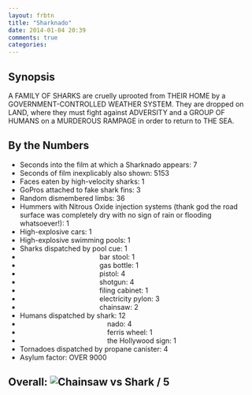 ```yaml
---
layout: frbtn
title: "Sharknado"
date: 2014-01-04 20:39
comments: true
categories: 
---
```


Synopsis
--------

A FAMILY OF SHARKS are cruelly uprooted from THEIR HOME by a GOVERNMENT-CONTROLLED WEATHER SYSTEM. They are dropped on LAND, where they must fight against ADVERSITY and a GROUP OF HUMANS on a MURDEROUS RAMPAGE in order to return to THE SEA.

By the Numbers
--------------

* Seconds into the film at which a Sharknado appears: 7
* Seconds of film inexplicably also shown: 5153
* Faces eaten by high-velocity sharks: 1
* GoPros attached to fake shark fins: 3
* Random dismembered limbs: 36
* Hummers with Nitrous Oxide injection systems (thank god the road surface was completely dry with no sign of rain or flooding whatsoever!): 1
* High-explosive cars: 1
* High-explosive swimming pools: 1
* Sharks dispatched by pool cue: 1
* &nbsp;&nbsp;&nbsp;&nbsp;&nbsp;&nbsp;&nbsp;&nbsp;&nbsp;&nbsp;&nbsp;&nbsp;&nbsp;&nbsp;&nbsp;&nbsp;&nbsp;&nbsp;&nbsp;&nbsp;&nbsp;&nbsp;&nbsp;&nbsp;&nbsp;&nbsp;&nbsp;&nbsp;&nbsp;&nbsp;&nbsp;&nbsp;&nbsp;&nbsp;&nbsp;&nbsp;&nbsp;&nbsp;&nbsp;&nbsp;&nbsp;bar stool: 1
* &nbsp;&nbsp;&nbsp;&nbsp;&nbsp;&nbsp;&nbsp;&nbsp;&nbsp;&nbsp;&nbsp;&nbsp;&nbsp;&nbsp;&nbsp;&nbsp;&nbsp;&nbsp;&nbsp;&nbsp;&nbsp;&nbsp;&nbsp;&nbsp;&nbsp;&nbsp;&nbsp;&nbsp;&nbsp;&nbsp;&nbsp;&nbsp;&nbsp;&nbsp;&nbsp;&nbsp;&nbsp;&nbsp;&nbsp;&nbsp;&nbsp;gas bottle: 1
* &nbsp;&nbsp;&nbsp;&nbsp;&nbsp;&nbsp;&nbsp;&nbsp;&nbsp;&nbsp;&nbsp;&nbsp;&nbsp;&nbsp;&nbsp;&nbsp;&nbsp;&nbsp;&nbsp;&nbsp;&nbsp;&nbsp;&nbsp;&nbsp;&nbsp;&nbsp;&nbsp;&nbsp;&nbsp;&nbsp;&nbsp;&nbsp;&nbsp;&nbsp;&nbsp;&nbsp;&nbsp;&nbsp;&nbsp;&nbsp;&nbsp;pistol: 4
* &nbsp;&nbsp;&nbsp;&nbsp;&nbsp;&nbsp;&nbsp;&nbsp;&nbsp;&nbsp;&nbsp;&nbsp;&nbsp;&nbsp;&nbsp;&nbsp;&nbsp;&nbsp;&nbsp;&nbsp;&nbsp;&nbsp;&nbsp;&nbsp;&nbsp;&nbsp;&nbsp;&nbsp;&nbsp;&nbsp;&nbsp;&nbsp;&nbsp;&nbsp;&nbsp;&nbsp;&nbsp;&nbsp;&nbsp;&nbsp;&nbsp;shotgun: 4
* &nbsp;&nbsp;&nbsp;&nbsp;&nbsp;&nbsp;&nbsp;&nbsp;&nbsp;&nbsp;&nbsp;&nbsp;&nbsp;&nbsp;&nbsp;&nbsp;&nbsp;&nbsp;&nbsp;&nbsp;&nbsp;&nbsp;&nbsp;&nbsp;&nbsp;&nbsp;&nbsp;&nbsp;&nbsp;&nbsp;&nbsp;&nbsp;&nbsp;&nbsp;&nbsp;&nbsp;&nbsp;&nbsp;&nbsp;&nbsp;&nbsp;filing cabinet: 1
* &nbsp;&nbsp;&nbsp;&nbsp;&nbsp;&nbsp;&nbsp;&nbsp;&nbsp;&nbsp;&nbsp;&nbsp;&nbsp;&nbsp;&nbsp;&nbsp;&nbsp;&nbsp;&nbsp;&nbsp;&nbsp;&nbsp;&nbsp;&nbsp;&nbsp;&nbsp;&nbsp;&nbsp;&nbsp;&nbsp;&nbsp;&nbsp;&nbsp;&nbsp;&nbsp;&nbsp;&nbsp;&nbsp;&nbsp;&nbsp;&nbsp;electricity pylon: 3
* &nbsp;&nbsp;&nbsp;&nbsp;&nbsp;&nbsp;&nbsp;&nbsp;&nbsp;&nbsp;&nbsp;&nbsp;&nbsp;&nbsp;&nbsp;&nbsp;&nbsp;&nbsp;&nbsp;&nbsp;&nbsp;&nbsp;&nbsp;&nbsp;&nbsp;&nbsp;&nbsp;&nbsp;&nbsp;&nbsp;&nbsp;&nbsp;&nbsp;&nbsp;&nbsp;&nbsp;&nbsp;&nbsp;&nbsp;&nbsp;&nbsp;chainsaw: 2
* Humans dispatched by shark: 12
* &nbsp;&nbsp;&nbsp;&nbsp;&nbsp;&nbsp;&nbsp;&nbsp;&nbsp;&nbsp;&nbsp;&nbsp;&nbsp;&nbsp;&nbsp;&nbsp;&nbsp;&nbsp;&nbsp;&nbsp;&nbsp;&nbsp;&nbsp;&nbsp;&nbsp;&nbsp;&nbsp;&nbsp;&nbsp;&nbsp;&nbsp;&nbsp;&nbsp;&nbsp;&nbsp;&nbsp;&nbsp;&nbsp;&nbsp;&nbsp;&nbsp;&nbsp;&nbsp;&nbsp;&nbsp;nado: 4
* &nbsp;&nbsp;&nbsp;&nbsp;&nbsp;&nbsp;&nbsp;&nbsp;&nbsp;&nbsp;&nbsp;&nbsp;&nbsp;&nbsp;&nbsp;&nbsp;&nbsp;&nbsp;&nbsp;&nbsp;&nbsp;&nbsp;&nbsp;&nbsp;&nbsp;&nbsp;&nbsp;&nbsp;&nbsp;&nbsp;&nbsp;&nbsp;&nbsp;&nbsp;&nbsp;&nbsp;&nbsp;&nbsp;&nbsp;&nbsp;&nbsp;&nbsp;&nbsp;&nbsp;&nbsp;ferris wheel: 1
* &nbsp;&nbsp;&nbsp;&nbsp;&nbsp;&nbsp;&nbsp;&nbsp;&nbsp;&nbsp;&nbsp;&nbsp;&nbsp;&nbsp;&nbsp;&nbsp;&nbsp;&nbsp;&nbsp;&nbsp;&nbsp;&nbsp;&nbsp;&nbsp;&nbsp;&nbsp;&nbsp;&nbsp;&nbsp;&nbsp;&nbsp;&nbsp;&nbsp;&nbsp;&nbsp;&nbsp;&nbsp;&nbsp;&nbsp;&nbsp;&nbsp;&nbsp;&nbsp;&nbsp;&nbsp;the Hollywood sign: 1
* Tornadoes dispatched by propane canister: 4
* Asylum factor: OVER 9000

Overall: ![Chainsaw vs Shark](http://files.ianrenton.com/sites/filmreviews/sharknado.gif) / 5
-------------
